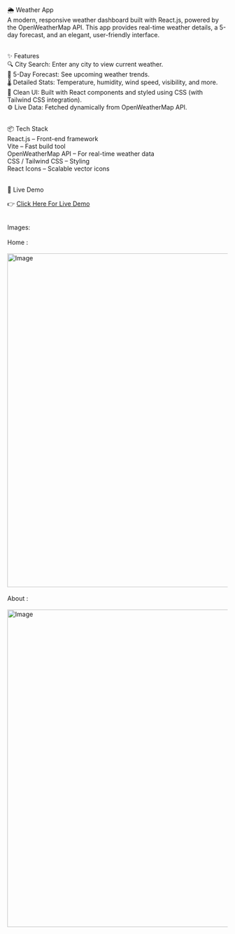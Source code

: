 🌦️ Weather App<br>
A modern, responsive weather dashboard built with React.js, powered by the OpenWeatherMap API.
This app provides real-time weather details, a 5-day forecast, and an elegant, user-friendly interface.
<br>
<br>

✨ Features<br>
🔍 City Search: Enter any city to view current weather.<br>
📅 5-Day Forecast: See upcoming weather trends.<br>
🌡️ Detailed Stats: Temperature, humidity, wind speed, visibility, and more.<br>
🎨 Clean UI: Built with React components and styled using CSS (with Tailwind CSS integration).<br>
⚙️ Live Data: Fetched dynamically from OpenWeatherMap API.
<br>
<br>

📦 Tech Stack<br>
React.js – Front-end framework<br>
Vite – Fast build tool<br>
OpenWeatherMap API – For real-time weather data<br>
CSS / Tailwind CSS – Styling<br>
React Icons – Scalable vector icons
<br>
<br>

🔗 Live Demo<br>

👉 [Click Here For Live Demo](https://react-development-projects.vercel.app/)
<br>
<br>

Images:
<br>
<br>
Home :
<br>
<br>
<img width="959" height="761" alt="Image" src="https://github.com/user-attachments/assets/5f4e635f-f240-4243-b45f-a6ed7e4f660b" />
<br>
<br>
About :
<br>
<br>
<img width="962" height="724" alt="Image" src="https://github.com/user-attachments/assets/e5b32125-4927-4b7f-a6cf-e7d4266b2164" />
